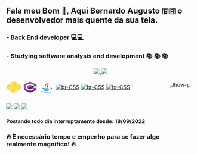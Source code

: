 ## Fala meu Bom 👋, Aqui Bernardo Augusto 🇧🇷 o desenvolvedor mais quente da sua tela.

### - Back End developer 💻💻

### - Studying software analysis and development 📚 📚 📚

  <div align="center">
  <a href="https://github.com/Bernardoaugustot">
  <img height="180em" src="https://github-readme-stats.vercel.app/api?username=Bernardoaugustot&show_icons=true&theme=radical&include_all_commits=true&count_private=true"/>
  <img height="170em" src="https://github-readme-stats.vercel.app/api/top-langs/?username=Bernardoaugustot&layout=compact&langs_count=7&theme=radical"/>
</div>                                                                                                              
<div style="display: inline_block"><br>
  <img align="center" alt="br-python" height="30" width="40" src="https://raw.githubusercontent.com/devicons/devicon/master/icons/python/python-plain.svg">
  <img align="center" alt="br-CSS" height="30" width="40" src="https://raw.githubusercontent.com/devicons/devicon/master/icons/csharp/csharp-original.svg">
  <img align="center" alt="br-CSS" height="30" width="40" src="https://raw.githubusercontent.com/devicons/devicon/master/icons/java/java-original.svg">
  <img align="center" alt="br-CSS" height="30" width="40" src="https://cdn.jsdelivr.net/gh/devicons/devicon/icons/jupyter/jupyter-original.svg" />
  <img align="center" alt="br-CSS" height="30" width="40" src="https://cdn.jsdelivr.net/gh/devicons/devicon/icons/git/git-plain.svg" />
  <img align="center" alt="br-CSS" height="30" width="40" src="https://cdn.jsdelivr.net/gh/devicons/devicon/icons/pandas/pandas-original.svg" />
  <img align="right" alt="Jhow-pic" height="150" style="border-radius:50px;" https://cdn-lor.mobalytics.gg/production/images/set6/en_us/img/card/game/06FR012T1-full.png
src="https://cdn.discordapp.com/attachments/885721251417583630/1026688993414361148/token_1.png">
</div>

## 

<div> 
  <a href="https://www.instagram.com/bernardo_augusto75/" target="_blank"><img src="https://img.shields.io/badge/-Instagram-%23E4405F?style=for-the-badge&logo=instagram&logoColor=white" target="_blank"></a>
  <a href = "mailto:bernardo.augustot@gmail.com"><img src="https://img.shields.io/badge/-Gmail-%23333?style=for-the-badge&logo=gmail&logoColor=white" target="_blank"></a>
  <a href= "https://www.linkedin.com/in/bernardo-augusto-996803189" target="_blank"><img src="https://img.shields.io/badge/-LinkedIn-%230077B5?style=for-the-badge&logo=linkedin&logoColor=white" target="_blank"></a>   
</div>
  <h4> Postando todo dia interruptamente desde: 18/09/2022 </h4>
  <h3>🔥  È necessário tempo e empenho para se fazer algo realmente magnífico!	🔥</h3>


